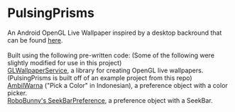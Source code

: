 PulsingPrisms
=============
An Android OpenGL Live Wallpaper inspired by a desktop backround that can be found <a href="http://simpledesktops.com/browse/desktops/2011/dec/23/isometric/">here</a>.<br/>
<br/>
Built using the following pre-written code: (Some of the following were slightly modified for use in this project)<br/>
<a href="https://github.com/GLWallpaperService/GLWallpaperService">GLWallpaperService</a>, a library for creating OpenGL live wallpapers. (PulsingPrisms is built off of an example project from this repo)<br/>
<a href="https://code.google.com/p/android-color-picker/">AmbilWarna</a> ("Pick a Color" in Indonesian), a preference object with a color picker.<br/>
<a href="http://robobunny.com/wp/2011/08/13/android-seekbar-preference/">RoboBunny's SeekBarPreference</a>, a preference object with a SeekBar. <br/>

